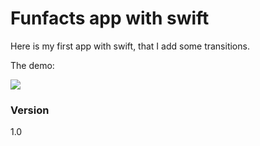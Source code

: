 # Funfacts app with swift

Here is my first app with swift, that I add some transitions.

The demo: 

![](http://g.recordit.co/bueCUwobG1.gif)

### Version
1.0